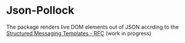 Json-Pollock
========
The package renders live DOM elements out of JSON accrding to the [Structured Messaging Templates - RFC](/lp-mobile/Structured-Messaging-Templates) (work in progress)